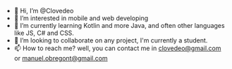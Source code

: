 - 👋 Hi, I’m @Clovedeo
- 👀 I’m interested in mobile and web developing
- 🌱 I’m currently learning Kotlin and more Java, and often other languages like JS, C# and CSS.
- 💞️ I’m looking to collaborate on any project, I'm currently a student.
- 📫 How to reach me? well, you can contact me in clovedeo@gmail.com or manuel.obregont@gmail.com

<!---
Clovedeo/Clovedeo is a ✨ special ✨ repository because its `README.md` (this file) appears on your GitHub profile.
You can click the Preview link to take a look at your changes.
--->
